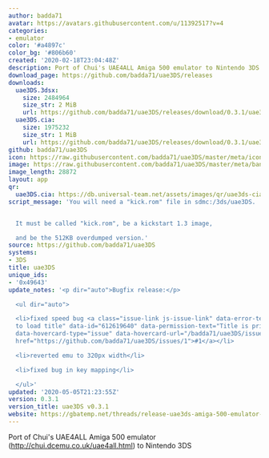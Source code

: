 ```yaml
---
author: badda71
avatar: https://avatars.githubusercontent.com/u/11392517?v=4
categories:
- emulator
color: '#a4897c'
color_bg: '#806b60'
created: '2020-02-18T23:04:48Z'
description: Port of Chui's UAE4ALL Amiga 500 emulator to Nintendo 3DS
download_page: https://github.com/badda71/uae3DS/releases
downloads:
  uae3DS.3dsx:
    size: 2484964
    size_str: 2 MiB
    url: https://github.com/badda71/uae3DS/releases/download/0.3.1/uae3DS.3dsx
  uae3DS.cia:
    size: 1975232
    size_str: 1 MiB
    url: https://github.com/badda71/uae3DS/releases/download/0.3.1/uae3DS.cia
github: badda71/uae3DS
icon: https://raw.githubusercontent.com/badda71/uae3DS/master/meta/icon.png
image: https://raw.githubusercontent.com/badda71/uae3DS/master/meta/banner.png
image_length: 28872
layout: app
qr:
  uae3DS.cia: https://db.universal-team.net/assets/images/qr/uae3ds-cia.png
script_message: 'You will need a "kick.rom" file in sdmc:/3ds/uae3DS.


  It must be called "kick.rom", be a kickstart 1.3 image,

  and be the 512KB overdumped version.'
source: https://github.com/badda71/uae3DS
systems:
- 3DS
title: uae3DS
unique_ids:
- '0x49643'
update_notes: '<p dir="auto">Bugfix release:</p>

  <ul dir="auto">

  <li>fixed speed bug <a class="issue-link js-issue-link" data-error-text="Failed
  to load title" data-id="612619640" data-permission-text="Title is private" data-url="https://github.com/badda71/uae3DS/issues/1"
  data-hovercard-type="issue" data-hovercard-url="/badda71/uae3DS/issues/1/hovercard"
  href="https://github.com/badda71/uae3DS/issues/1">#1</a></li>

  <li>reverted emu to 320px width</li>

  <li>fixed bug in key mapping</li>

  </ul>'
updated: '2020-05-05T21:23:55Z'
version: 0.3.1
version_title: uae3DS v0.3.1
website: https://gbatemp.net/threads/release-uae3ds-amiga-500-emulator-for-nintendo-3ds.558577/
---
```

Port of Chui's UAE4ALL Amiga 500 emulator (http://chui.dcemu.co.uk/uae4all.html) to Nintendo 3DS